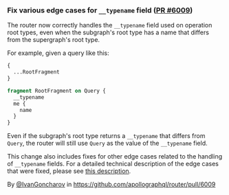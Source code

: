 ### Fix various edge cases for `__typename` field ([PR #6009](https://github.com/apollographql/router/pull/6009))

The router now correctly handles the `__typename` field used on operation root types, even when the subgraph's root type has a name that differs from the supergraph's root type.

For example, given a query like this:

```graphql
{
  ...RootFragment
}

fragment RootFragment on Query {
  __typename
  me {
    name
  }
}
```
Even if the subgraph's root type returns a `__typename` that differs from `Query`, the router will still use `Query` as the value of the `__typename` field.

This change also includes fixes for other edge cases related to the handling of `__typename` fields. For a detailed technical description of the edge cases that were fixed, please see [this description](https://github.com/apollographql/router/pull/6009#issue-2529717207).

By [@IvanGoncharov](https://github.com/IvanGoncharov) in https://github.com/apollographql/router/pull/6009